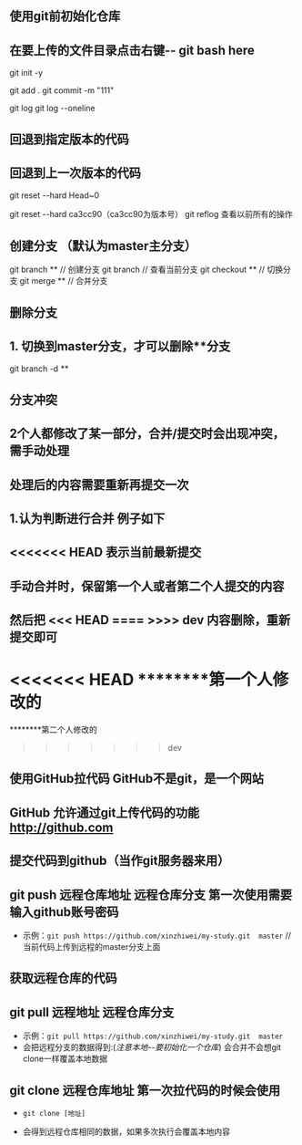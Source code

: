 ## 使用git前初始化仓库
## 在要上传的文件目录点击右键-- git bash here 
git init -y

git add .
git commit -m "111"

git log
git log --oneline

## 回退到指定版本的代码
  ## 回退到上一次版本的代码
git reset --hard Head~0

git reset --hard ca3cc90（ca3cc90为版本号）
git reflog  查看以前所有的操作

## 创建分支 （默认为master主分支）
git branch **  // 创建分支
git branch     // 查看当前分支
git checkout **  // 切换分支
git merge **         // 合并分支

## 删除分支
## 1. 切换到master分支，才可以删除**分支
git branch -d ** 

## 分支冲突
## 2个人都修改了某一部分，合并/提交时会出现冲突，需手动处理
## 处理后的内容需要重新再提交一次
## 1.认为判断进行合并 例子如下
   ## <<<<<<< HEAD 表示当前最新提交
   ## 手动合并时，保留第一个人或者第二个人提交的内容
## 然后把 <<< HEAD ====  >>>> dev 内容删除，重新提交即可
   <<<<<<<  HEAD 
   ********第一个人修改的
   =======
   ********第二个人修改的
   >>>>>>> dev 

##  使用GitHub拉代码 GitHub不是git，是一个网站
##  GitHub 允许通过git上传代码的功能 http://github.com

## 提交代码到github（当作git服务器来用）
## git push 远程仓库地址 远程仓库分支 第一次使用需要输入github账号密码
+ 示例：`git push https://github.com/xinzhiwei/my-study.git  master`   // 当前代码上传到远程的master分支上面  

## 获取远程仓库的代码 
## git pull 远程地址 远程仓库分支
+ 示例：`git pull https://github.com/xinzhiwei/my-study.git  master `
+ 会把远程分支的数据得到:(*注意本地--要初始化一个仓库*) 会合并不会想git clone一样覆盖本地数据

## git clone 远程仓库地址  第一次拉代码的时候会使用
- `git clone [地址]`
+ 会得到远程仓库相同的数据，如果多次执行会覆盖本地内容


